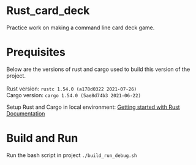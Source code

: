 # Rust_card_deck
Practice work on making a command line card deck game.

# Prequisites
Below are the versions of rust and cargo used to build this version of the project.\
\
Rust version: `rustc 1.54.0 (a178d0322 2021-07-26)`\
Cargo version: `cargo 1.54.0 (5ae8d74b3 2021-06-22)`

Setup Rust and Cargo in local environment:
[Getting started with Rust Documentation](https://www.rust-lang.org/learn/get-started)

# Build and Run
Run the bash script in project
`./build_run_debug.sh`

